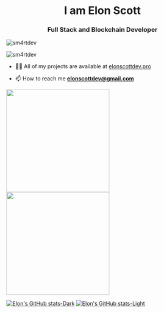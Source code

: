 <h1 align="center">I am Elon Scott</h1>
<h3 align="center">Full Stack and Blockchain Developer</h3>

<p align="left"> <img src="https://komarev.com/ghpvc/?username=sm4rtdev&label=Profile%20views&color=0e75b6&style=flat" alt="sm4rtdev" /> </p>

<p align="left"> <img src="https://github-profile-trophy.vercel.app/?username=sm4rtdev&theme=juicyfresh" alt="sm4rtdev" /></a> </p>

- 👨‍💻 All of my projects are available at [elonscottdev.pro](https://www.elonscottdev.pro)

- 📫 How to reach me **elonscottdev@gmail.com**

<p align="left">
</p>

<a href="https://github.com/sm4rtdev/github-readme-stats">
  <img height=270 align="center" src="https://github-readme-stats.vercel.app/api?username=sm4rtdev&show_icons=true&rank_icon=percentile&icon_color=79ff97&bg_color=30,e96443,904e95&title_color=79ff97&show=reviews,discussions_started,discussions_answered,prs_merged,prs_merged_percentage&theme=radical" />
</a>
<a href="https://github.com/sm4rtdev/github-readme-stats">
  <img height=270 align="center" src="https://github-readme-stats.vercel.app/api/top-langs?username=sm4rtdev&show_icons=true&locale=en&layout=donut&langs_count=8&theme=radical" />
</a>

[![Elon's GitHub stats-Dark](https://github-readme-streak-stats.herokuapp.com/?user=sm4rtdev&theme=radical#gh-light-mode-only)](https://github.com/sm4rtdev/github-readme-stats#gh-light-mode-only)
[![Elon's GitHub stats-Light](https://github-readme-streak-stats.herokuapp.com/?user=sm4rtdev#gh-dark-mode-only)](https://github.com/sm4rtdev/github-readme-stats#gh-dark-mode-only)
